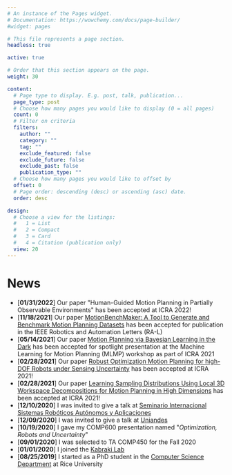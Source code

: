 ```yaml
---
# An instance of the Pages widget.
# Documentation: https://wowchemy.com/docs/page-builder/
#widget: pages

# This file represents a page section.
headless: true

active: true

# Order that this section appears on the page.
weight: 30

content:
  # Page type to display. E.g. post, talk, publication...
  page_type: post
  # Choose how many pages you would like to display (0 = all pages)
  count: 0
  # Filter on criteria
  filters:
    author: ""
    category: ""
    tag: ""
    exclude_featured: false
    exclude_future: false
    exclude_past: false
    publication_type: ""
  # Choose how many pages you would like to offset by
  offset: 0
  # Page order: descending (desc) or ascending (asc) date.
  order: desc

design:
  # Choose a view for the listings:
  #   1 = List
  #   2 = Compact
  #   3 = Card
  #   4 = Citation (publication only)
  view: 20
---
```


# News
- [**01/31/2022**] Our paper "Human-Guided Motion Planning in Partially Observable Environments" has been accepted at ICRA 2022!
- [**11/18/2021**] Our paper [MotionBenchMaker: A Tool to Generate and Benchmark Motion Planning
Datasets](http://www.kavrakilab.org/publications/chamzas2022-motion-bench-maker.pdf) has been accepted for publication in the IEEE Robotics and Automation Letters (RA-L) 
- [**05/14/2021**] Our paper [Motion Planning via Bayesian Learning in the Dark](http://www.kavrakilab.org/publications/quintero-chamzas2021-motion-planning-in-the-dark.pdf) has been accepted for spotlight presentation at the Machine Learning for Motion Planning (MLMP) workshop as part of ICRA 2021
- [**02/28/2021**] Our paper [Robust Optimization Motion Planning for high-DOF Robots under Sensing Uncertainty](http://www.kavrakilab.org/publications/quintero2021-robust-motion-planning.pdf) has been accepted at ICRA 2021!
- [**02/28/2021**] Our paper [Learning Sampling Distributions Using Local 3D Workspace Decompositions for Motion Planning in High Dimensions](http://www.kavrakilab.org/publications/chamzas2021-learn-sampling.pdf) has been accepted at ICRA 2021!
- [**12/10/2020**] I was invited to give a talk at [Seminario Internacional Sistemas Robóticos Autónomos y Aplicaciones](https://ingenieria.bogota.unal.edu.co/CIMM/?view=page&id=27)
- [**12/09/2020**] I was invited to give a talk at [Uniandes](https://electricayelectronica.uniandes.edu.co/es/eventos/charla-motion-planning)
- [**10/19/2020**] I gave my COMP600 presentation named "_Optimization, Robots and Uncertainty_"
- [**09/01/2020**] I was selected to TA COMP450 for the Fall 2020
- [**01/01/2020**] I joined the [Kabraki Lab](http://www.kavrakilab.org/)
- [**08/25/2019**] I started as a PhD student in the [Computer Science Department](https://csweb.rice.edu/) at Rice University


